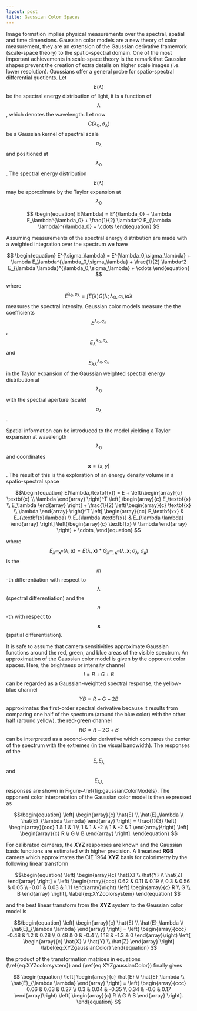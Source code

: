 ```yaml
---
layout: post
title: Gaussian Color Spaces
---
```


Image formation implies physical measurements over the spectral, spatial and time dimensions. Gaussian color models are a new theory of color measurement, they are an extension of the Gaussian derivative framework (scale-space theory) to the spatio-spectral domain. One of the most important achievements in scale-space theory is the remark that Gaussian shapes prevent the creation of extra details on higher scale images (i.e. lower resolution). Gaussians offer a general probe for spatio-spectral differential quotients. Let $$E(\lambda)$$ be the spectral energy distribution of light, it is a function of $$\lambda$$, which denotes the wavelength. Let now $$G(\lambda_0,\sigma_\lambda)$$ be a Gaussian kernel of spectral scale $$\sigma_\lambda$$ and positioned at $$\lambda_0$$. The spectral energy distribution $$E(\lambda)$$ may be approximate by the Taylor expansion at $$\lambda_0$$

$$
\begin{equation}
    E(\lambda) = E^{\lambda_0} + \lambda E_\lambda^{\lambda_0} + \frac{1}{2} \lambda^2 E_{\lambda \lambda}^{\lambda_0} + \cdots
\end{equation}
$$

Assuming measurements of the spectral energy distribution are made with a weighted integration over the spectrum we have

$$
\begin{equation}
    E^{\sigma_\lambda} = E^{\lambda_0,\sigma_\lambda} + \lambda E_\lambda^{\lambda_0,\sigma_\lambda} + \frac{1}{2} \lambda^2 E_{\lambda \lambda}^{\lambda_0,\sigma_\lambda} + \cdots
\end{equation}
$$

where $$E^{\lambda_0,\sigma_\lambda} = \int E(\lambda) G(\lambda;\lambda_0,\sigma_\lambda)d\lambda$$ measures the spectral intensity. Gaussian color models measure the the coefficients $$E^{\lambda_0,\sigma_\lambda}$$,$$E_\lambda^{\lambda_0,\sigma_\lambda}$$ and $$E_{\lambda \lambda}^{\lambda_0,\sigma_\lambda}$$ in the Taylor expansion of the Gaussian weighted spectral energy distribution at $$\lambda_0$$ with the spectral aperture (scale) $$\sigma_\lambda$$.

Spatial information can be introduced to the model yielding a Taylor expansion at wavelength $$\lambda_0$$ and coordinates $$\textbf{x}=(x,y)$$. The result of this is the exploration of an energy density volume in a spatio-spectral space

$$\begin{equation}
    E(\lambda,\textbf{x}) = E + \left(\begin{array}{c} \textbf{x} \\ \lambda \end{array} \right)^T \left[ \begin{array}{c} E_\textbf{x} \\ E_\lambda \end{array} \right] + \frac{1}{2} \left(\begin{array}{c} \textbf{x} \\ \lambda \end{array} \right)^T \left[ \begin{array}{cc} E_\textbf{xx} & E_{\textbf{x}\lambda} \\ E_{\lambda \textbf{x}} & E_{\lambda \lambda} \end{array} \right] \left(\begin{array}{c} \textbf{x} \\ \lambda \end{array} \right) + \cdots,
\end{equation}
$$

where $$E_{\lambda^m \textbf{x}^n}(\lambda,\textbf{x}) = E(\lambda,\textbf{x}) * G_{\lambda^m,\textbf{x}^n}(\lambda,\textbf{x};\sigma_\lambda,\sigma_\textbf{x})$$ is the $$m$$-th differentiation with respect to $$\lambda$$ (spectral differentiation) and the $$n$$-th with respect to $$\textbf{x}$$ (spatial differentiation).

<!--  \begin{figure}[tb]
    \begin{center}
        \includegraphics[height=0.20\textheight]{./figures/gaussianColorsModels.pdf}
    \end{center}
    \caption{Gaussian color model spectral derivative responses $$E,E_\lambda$$ and $$E_{\lambda \lambda}$$.}
    \label{fig:gaussianColorModels}
\end{figure} -->

It is safe to assume that camera sensitivities approximate Gaussian functions around the red, green, and blue areas of the visible spectrum. An approximation of the Gaussian color model is given by the opponent color spaces. Here, the brightness or intensity channel $$I = R+G+B$$ can be regarded as a Gaussian-weighted spectral response, the yellow-blue channel $$YB=R+G-2B$$ approximates the first-order spectral derivative because it results from comparing one half of the spectrum (around the blue color) with the other half (around yellow), the red-green channel $$RG=R-2G+B$$ can be interpreted as a second-order derivative which compares the center of the spectrum with the extremes (in the visual bandwidth). The responses of the $$E,E_\lambda$$ and $$E_{\lambda \lambda}$$ responses are shown in Figure~\ref{fig:gaussianColorModels}. The opponent color interpretation of the Gaussian color model is then expressed as

$$\begin{equation}
    \left[ \begin{array}{c}
        \hat{E} \\
        \hat{E}_\lambda \\
         \hat{E}_{\lambda \lambda} 
    \end{array} \right] = \frac{1}{3} \left( \begin{array}{ccc} 
        1 & 1 & 1 \\
        1 & 1 & -2 \\
        1 & -2 & 1 
    \end{array}\right) \left[ \begin{array}{c}  R \\ G \\ B \end{array} \right].
\end{equation}
$$

For calibrated cameras, the **XYZ** responses are known and the Gaussian basis functions are estimated with higher precision. A linearized **RGB** camera which approximates the CIE 1964 **XYZ** basis for colorimetry by the following linear transform

$$\begin{equation}
    \left[ \begin{array}{c}
        \hat{X} \\
        \hat{Y} \\
         \hat{Z} 
    \end{array} \right] = \left( \begin{array}{ccc} 
        0.62 & 0.11 & 0.19 \\
        0.3 & 0.56 & 0.05 \\
        -0.01 & 0.03 & 1.11 
    \end{array}\right) \left[ \begin{array}{c}  R \\ G \\ B \end{array} \right],
    \label{eq:XYZcolorsystem}
\end{equation}
$$

and the best linear transform from the **XYZ** system to the Gaussian color model is

$$\begin{equation}
    \left[ \begin{array}{c}
        \hat{E} \\
        \hat{E}_\lambda \\
         \hat{E}_{\lambda \lambda} 
    \end{array} \right] = \left( \begin{array}{ccc} 
        -0.48 & 1.2 & 0.28 \\
        0.48 & 0 & -0.4 \\
        1.18 & -1.3 & 0 
    \end{array}\right) \left[ \begin{array}{c}  \hat{X} \\ \hat{Y} \\ \hat{Z} \end{array} \right]
    \label{eq:XYZgaussianColor}
\end{equation}
$$

the product of the transformation matrices in equations (\ref{eq:XYZcolorsystem}) and (\ref{eq:XYZgaussianColor}) finally gives

$$
\begin{equation}
    \left[ \begin{array}{c}
        \hat{E} \\
        \hat{E}_\lambda \\
         \hat{E}_{\lambda \lambda} 
    \end{array} \right] = \left( \begin{array}{ccc} 
        0.06 & 0.63 & 0.27 \\
        0.3 & 0.04 & -0.35 \\
        0.34 & -0.6 & 0.17 
    \end{array}\right) \left[ \begin{array}{c}  R \\ G \\ B \end{array} \right].
\end{equation}
$$